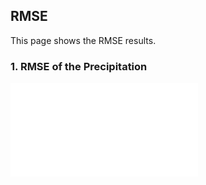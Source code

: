 ## RMSE 
This page shows the RMSE results.

### 1. RMSE of the Precipitation
![RMSE of the Precipitation](EvaImages/ETS.pdf)